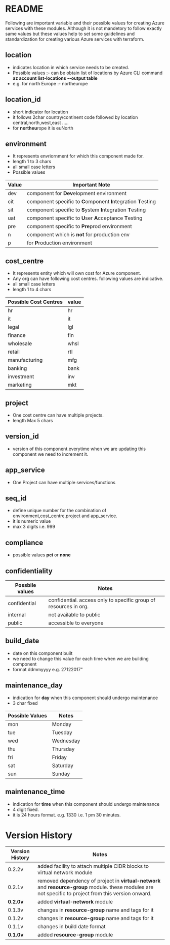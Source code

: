 # README #
Following are important variable and their possible values for creating Azure services with these modules.
Although it is not mandetory to follow exactly same values but these values help to set some guidelines and standardization for creating various Azure services with terraform.



## location ##
* indicates location in which service needs to be created.
* Possible values :- can be obtain list of locations by Azure CLI command **az account list-locations --output table**
* e.g. for north Europe :- northeurope

## location_id ##
* short indicator for location
* it follows 2char country/continent code followed by location central,north,west,east .....
* for **northeu**rope it is  euNorth



## environment ##
* It represents envriornment for which this component made for. 
* length 1 to 3 chars
* all small case letters
* Possible values

Value  | Important Note
------------- | -------------
dev  | 	component for **Dev**elopment environment
cit  | 	component specific to **C**omponent **I**ntegration **T**esting
sit  | 	component specific to **S**ystem **I**ntegration **T**esting
uat  | 	component specific to **U**ser **A**cceptance **T**esting
pre	 | 	component specific to **Pre**prod environment
n    |	component which is **not** for production env
p    |	for **P**roduction environment

## cost_centre ##
* It represents entity which will own cost for Azure component.
* Any org can have following cost centres. following values are indicative.
* all small case letters
* length 1 to 4 chars

Possible Cost Centres	|value
---------------------	|----
hr			|hr|
it			|it|
legal			|lgl|
finance			|fin|
wholesale		|whsl|
retail			|rtl|
manufacturing		|mfg|
banking			|bank|
investment		|inv|
marketing		|mkt|

## project ##
* One cost centre can have multiple projects.
* length  Max 5 chars

## version_id ##
* version of this component.everytime when we are updating this component we need to increment it.

## app_service ##
* One Project can have multiple services/functions
 
## seq_id ##
* define unique number for the combination of environment,cost_centre,project and app_service.
* it is numeric value
* max 3 digits i.e. 999

## compliance ##
* possible values **pci** or **none**

## confidentiality ##
Possbile values |Notes
----------------|---------------------------------------------------------------
confidential 	| confidential. access only to specific group of resources in org.
internal 	| not available to public
public		| accessible to everyone

## build_date ##
* date on this component built
* we need to change this value for each time when we are building component
* format ddmmyyyy e.g. 27122017"

## maintenance_day ##
* indication for **day** when this component should undergo maintenance
* 3 char fixed

Possible Values | Notes
----------------|--------
mon		|Monday
tue		|Tuesday
wed		|Wednesday
thu		|Thursday
fri		|Friday
sat		|Saturday
sun		|Sunday

## maintenance_time ##
* indication for **time** when this component should undergo maintenance
* 4 digit fixed.
* it is 24 hours format. e.g. 1330 i.e. 1 pm 30 minutes.

# Version History #
Version History | Notes
----------------|--------
0.2.2v		|added facility to attach multiple CIDR blocks to virtual network module
0.2.1v		|removed dependency of project in **virtual-network** and **resource-group** module. these modules are not specific to project from this version onward.
**0.2.0v**	|added **virtual-network** module
0.1.3v		|changes in **resource-group** name and tags for it
0.1.2v		|changes in **resource-group** name and tags for it
0.1.1v		|changes in build date format
**0.1.0v**	|added **resource-group** module

